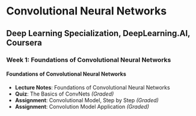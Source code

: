# Convolutional Neural Networks

## Deep Learning Specialization, DeepLearning.AI, Coursera

### Week 1: Foundations of Convolutional Neural Networks

#### Foundations of Convolutional Neural Networks

- **Lecture Notes**: Foundations of Convolutional Neural Networks
- **Quiz**: The Basics of ConvNets *(Graded)*
- **Assignment**: Convolutional Model, Step by Step *(Graded)*
- **Assignment**: Convolution Model Application *(Graded)*

